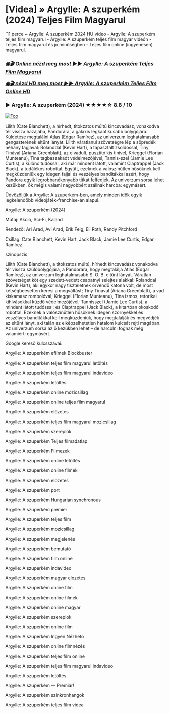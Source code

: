 <h1 tabindex="-1" class="heading-element" dir="auto">[Videa] » Argylle: A szuperkém (2024) Teljes Film Magyarul</h1>

`11 perce ~ Argylle: A szuperkém 2024 HU video - Argylle: A szuperkém teljes film magyarul - Argylle: A szuperkém teljes film magyar videón - Teljes film magyarul és jó minőségben - Teljes film online (ingyenesen) magyarul.

<b><i><h3> <a href="http://dmov.fun/hu/movie/848538/argylle-githuu" rel="nofollow">◉🎬 Online nézd meg most ►► Argylle: A szuperkém Teljes Film Magyarul</a></b></i></h>

<b><i><h> <a href="http://dmov.fun/hu/movie/848538/argylle-githuu" rel="nofollow">◉🎬 nézd HD meg most ►► Argylle: A szuperkém Teljes Film Online HD</a></b></i></h3>

### ▶️ Argylle: A szuperkém (2024) ★★★★☆ 8.8 / 10

<a href="http://dmov.fun/hu/movie/848538/argylle-githuu" rel="nofollow"><img src="https://camo.githubusercontent.com/917e6ed5c302499242165dcc02bdbce85c075fd21b35918eb9c0b771855261b8/68747470733a2f2f7374617469632e7769787374617469632e636f6d2f6d656469612f6232343966395f61646163386637306662336634356238383639313639366337376465313866337e6d76322e676966" alt="Foo" style="max-width: 100%;"></a>

Lilith (Cate Blanchett), a hírhedt, titokzatos múltú kincsvadász, vonakodva tér vissza hazájába, Pandorára, a galaxis legkaotikusabb bolygójára. Küldetése megtalálni Atlas (Edgar Ramírez), az univerzum leghatalmasabb gengszterének eltűnt lányát. Lilith váratlanul szövetségre lép a söpredék néhány tagjával: Rolanddal (Kevin Hart), a tapasztalt zsoldossal, Tiny Tinával (Ariana Greenblatt), az elvadult, pusztító kis tinivel, Krieggel (Florian Munteanu), Tina tagbaszakadt védelmezőjével, Tannis-szel (Jamie Lee Curtis), a különc tudóssal, aki már mindent látott, valamint Claptrappel (Jack Black), a tudálékos robottal. Együtt, ezeknek a valószínűtlen hősöknek kell megküzdeniük egy idegen fajjal és veszélyes banditákkal azért, hogy Pandora egyik legrobbanékonyabb titkát felfedjék. Az univerzum sorsa lehet kezükben, ők mégis valami nagyobbért szállnak harcba: egymásért.

Üdvözöljük a Argylle: A szuperkém-ben, amely minden idők egyik legkelendőbb videojáték-franchise-án alapul.

Argylle: A szuperkém (2024)

Műfaj: Akció, Sci-Fi, Kaland

Rendező: Ari Arad, Avi Arad, Erik Feig, Eli Roth, Randy Pitchford

Csillag: Cate Blanchett, Kevin Hart, Jack Black, Jamie Lee Curtis, Edgar Ramírez

szinopszis

Lilith (Cate Blanchett), a titokzatos múltú, hírhedt kincsvadász vonakodva tér vissza szülőbolygójára, a Pandorára, hogy megtalálja Atlas (Edgar Ramírez), az univerzum leghatalmasabb S. O. B. eltűnt lányát. Váratlan szövetséget köt egy szedett-vedett csapatnyi selejtes alakkal: Rolanddal (Kevin Hart), aki egykor nagy tiszteletnek örvendő katona volt, de most kétségbeesetten keresi a megváltást; Tiny Tinával (Ariana Greenblatt), a vad kiskamasz rombolóval; Krieggel (Florian Munteanu), Tina izmos, retorikai kihívásokkal küzdő védelmezőjével; Tannisszel (Jamie Lee Curtis), a mindent látott tudóssal; és Claptrappel (Jack Black), a kitartóan okoskodó robottal. Ezeknek a valószínűtlen hősöknek idegen szörnyekkel és veszélyes banditákkal kell megküzdeniük, hogy megtalálják és megvédjék az eltűnt lányt, aki talán az elképzelhetetlen hatalom kulcsát rejti magában. Az univerzum sorsa az ő kezükben lehet – de harcolni fognak még valamiért: egymásért.

Google kereső kulcsszavai:

Argylle: A szuperkém efilmek Blockbuster

Argylle: A szuperkém teljes film magyarul letöltés

Argylle: A szuperkém teljes film magyarul indavideo

Argylle: A szuperkém letöltés

Argylle: A szuperkém online mozicsillag

Argylle: A szuperkém online teljes film magyarul

Argylle: A szuperkém előzetes

Argylle: A szuperkém teljes film magyarul mozicsillag

Argylle: A szuperkém szereplők

Argylle: A szuperkém Teljes filmadatlap

Argylle: A szuperkém Filmezek

Argylle: A szuperkém online letöltés

Argylle: A szuperkém online filmek

Argylle: A szuperkém elozetes

Argylle: A szuperkém port

Argylle: A szuperkém Hungarian synchronous

Argylle: A szuperkém premier

Argylle: A szuperkém teljes film

Argylle: A szuperkém mozicsillag

Argylle: A szuperkém megjelenés

Argylle: A szuperkém bemutató

Argylle: A szuperkém film online

Argylle: A szuperkém indavideo

Argylle: A szuperkém magyar elozetes

Argylle: A szuperkém online film

Argylle: A szuperkém online filmek

Argylle: A szuperkém online magyar

Argylle: A szuperkém szereplok

Argylle: A szuperkém online film

Argylle: A szuperkém Ingyen Nézheto

Argylle: A szuperkém online filmnézés

Argylle: A szuperkém teljes film online

Argylle: A szuperkém teljes film magyarul indavideo

Argylle: A szuperkém letöltés

Argylle: A szuperkém — Premiär!

Argylle: A szuperkém szinkronhangok

Argylle: A szuperkém teljes film videa
